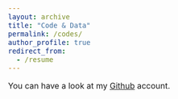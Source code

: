 ```yaml
---
layout: archive
title: "Code & Data"
permalink: /codes/
author_profile: true
redirect_from:
  - /resume
---
```


<style type="text/css"> body{ font-size: 12pt; } </style> 

You can have a look at my [Github](https://github.com/muhammadwaseem00) account.
